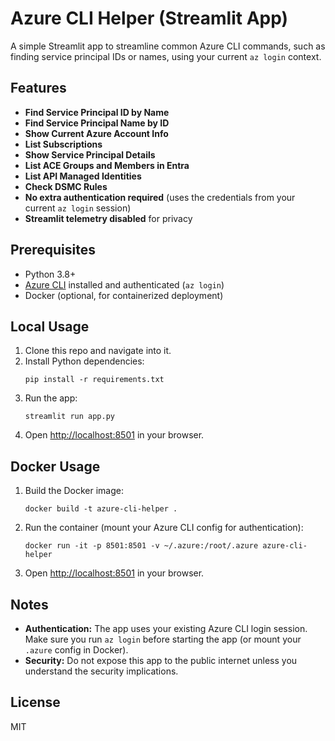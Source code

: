 # Azure CLI Helper (Streamlit App)

A simple Streamlit app to streamline common Azure CLI commands, such as finding service principal IDs or names, using your current `az login` context.

## Features

- **Find Service Principal ID by Name**
- **Find Service Principal Name by ID**
- **Show Current Azure Account Info**
- **List Subscriptions**
- **Show Service Principal Details**
- **List ACE Groups and Members in Entra**
- **List API Managed Identities**
- **Check DSMC Rules**
- **No extra authentication required** (uses the credentials from your current `az login` session)
- **Streamlit telemetry disabled** for privacy

## Prerequisites

- Python 3.8+
- [Azure CLI](https://docs.microsoft.com/en-us/cli/azure/install-azure-cli) installed and authenticated (`az login`)
- Docker (optional, for containerized deployment)

## Local Usage

1. Clone this repo and navigate into it.
2. Install Python dependencies:
    ```
    pip install -r requirements.txt
    ```
3. Run the app:
    ```
    streamlit run app.py
    ```
4. Open [http://localhost:8501](http://localhost:8501) in your browser.

## Docker Usage

1. Build the Docker image:
    ```
    docker build -t azure-cli-helper .
    ```
2. Run the container (mount your Azure CLI config for authentication):
    ```
    docker run -it -p 8501:8501 -v ~/.azure:/root/.azure azure-cli-helper
    ```
3. Open [http://localhost:8501](http://localhost:8501) in your browser.

## Notes

- **Authentication:** The app uses your existing Azure CLI login session. Make sure you run `az login` before starting the app (or mount your `.azure` config in Docker).
- **Security:** Do not expose this app to the public internet unless you understand the security implications.

## License

MIT
